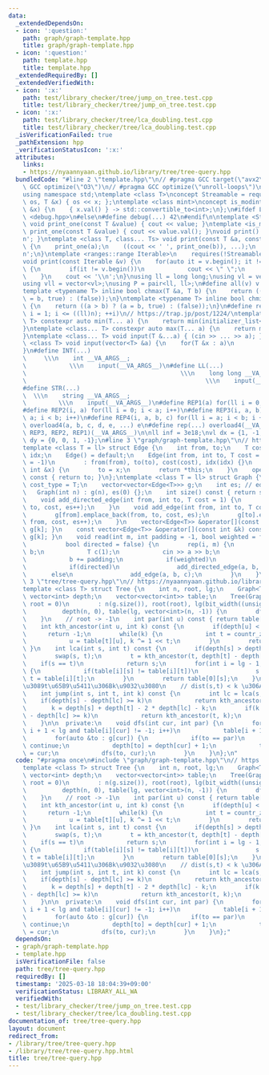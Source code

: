 ```yaml
---
data:
  _extendedDependsOn:
  - icon: ':question:'
    path: graph/graph-template.hpp
    title: graph/graph-template.hpp
  - icon: ':question:'
    path: template.hpp
    title: template.hpp
  _extendedRequiredBy: []
  _extendedVerifiedWith:
  - icon: ':x:'
    path: test/library_checker/tree/jump_on_tree.test.cpp
    title: test/library_checker/tree/jump_on_tree.test.cpp
  - icon: ':x:'
    path: test/library_checker/tree/lca_doubling.test.cpp
    title: test/library_checker/tree/lca_doubling.test.cpp
  _isVerificationFailed: true
  _pathExtension: hpp
  _verificationStatusIcon: ':x:'
  attributes:
    links:
    - https://nyaannyaan.github.io/library/tree/tree-query.hpp
  bundledCode: "#line 2 \"template.hpp\"\n// #pragma GCC target(\"avx2\")\n// #pragma\
    \ GCC optimize(\"O3\")\n// #pragma GCC optimize(\"unroll-loops\")\n#include <bits/stdc++.h>\n\
    using namespace std;\ntemplate <class T>\nconcept Streamable = requires(ostream\
    \ os, T &x) { os << x; };\ntemplate <class mint>\nconcept is_modint = requires(mint\
    \ &x) {\n    { x.val() } -> std::convertible_to<int>;\n};\n#ifdef LOCAL\n#include\
    \ <debug.hpp>\n#else\n#define debug(...) 42\n#endif\n\ntemplate <Streamable T>\
    \ void print_one(const T &value) { cout << value; }\ntemplate <is_modint T> void\
    \ print_one(const T &value) { cout << value.val(); }\nvoid print() { cout << '\\\
    n'; }\ntemplate <class T, class... Ts> void print(const T &a, const Ts &...b)\
    \ {\n    print_one(a);\n    ((cout << ' ', print_one(b)), ...);\n    cout << '\\\
    n';\n}\ntemplate <ranges::range Iterable>\n    requires(!Streamable<Iterable>)\n\
    void print(const Iterable &v) {\n    for(auto it = v.begin(); it != v.end(); ++it)\
    \ {\n        if(it != v.begin())\n            cout << \" \";\n        print_one(*it);\n\
    \    }\n    cout << '\\n';\n}\nusing ll = long long;\nusing vl = vector<ll>;\n\
    using vll = vector<vl>;\nusing P = pair<ll, ll>;\n#define all(v) v.begin(), v.end()\n\
    template <typename T> inline bool chmax(T &a, T b) {\n    return ((a < b) ? (a\
    \ = b, true) : (false));\n}\ntemplate <typename T> inline bool chmin(T &a, T b)\
    \ {\n    return ((a > b) ? (a = b, true) : (false));\n}\n#define rep1(i, n) for(ll\
    \ i = 1; i <= ((ll)n); ++i)\n// https://trap.jp/post/1224/\ntemplate <class...\
    \ T> constexpr auto min(T... a) {\n    return min(initializer_list<common_type_t<T...>>{a...});\n\
    }\ntemplate <class... T> constexpr auto max(T... a) {\n    return max(initializer_list<common_type_t<T...>>{a...});\n\
    }\ntemplate <class... T> void input(T &...a) { (cin >> ... >> a); }\ntemplate\
    \ <class T> void input(vector<T> &a) {\n    for(T &x : a)\n        cin >> x;\n\
    }\n#define INT(...)                                                          \
    \     \\\n    int __VA_ARGS__;                                               \
    \            \\\n    input(__VA_ARGS__)\n#define LL(...)                     \
    \                                           \\\n    long long __VA_ARGS__;   \
    \                                                  \\\n    input(__VA_ARGS__)\n\
    #define STR(...)                                                             \
    \  \\\n    string __VA_ARGS__;                                               \
    \         \\\n    input(__VA_ARGS__)\n#define REP1(a) for(ll i = 0; i < a; i++)\n\
    #define REP2(i, a) for(ll i = 0; i < a; i++)\n#define REP3(i, a, b) for(ll i =\
    \ a; i < b; i++)\n#define REP4(i, a, b, c) for(ll i = a; i < b; i += c)\n#define\
    \ overload4(a, b, c, d, e, ...) e\n#define rep(...) overload4(__VA_ARGS__, REP4,\
    \ REP3, REP2, REP1)(__VA_ARGS__)\n\nll inf = 3e18;\nvl dx = {1, -1, 0, 0};\nvl\
    \ dy = {0, 0, 1, -1};\n#line 3 \"graph/graph-template.hpp\"\n// https://ei1333.github.io/library/graph/graph-template.hpp\n\
    template <class T = ll> struct Edge {\n    int from, to;\n    T cost;\n    int\
    \ idx;\n    Edge() = default;\n    Edge(int from, int to, T cost = 1, int idx\
    \ = -1)\n        : from(from), to(to), cost(cost), idx(idx) {}\n    Edge &operator=(const\
    \ int &x) {\n        to = x;\n        return *this;\n    }\n    operator int()\
    \ const { return to; }\n};\ntemplate <class T = ll> struct Graph {\n    using\
    \ cost_type = T;\n    vector<vector<Edge<T>>> g;\n    int es; // edge_size\n \
    \   Graph(int n) : g(n), es(0) {};\n    int size() const { return ssize(g); }\n\
    \    void add_directed_edge(int from, int to, T cost = 1) {\n        g[from].emplace_back(from,\
    \ to, cost, es++);\n    }\n    void add_edge(int from, int to, T cost = 1) {\n\
    \        g[from].emplace_back(from, to, cost, es);\n        g[to].emplace_back(to,\
    \ from, cost, es++);\n    }\n    vector<Edge<T>> &operator[](const int &k) { return\
    \ g[k]; }\n    const vector<Edge<T>> &operator[](const int &k) const { return\
    \ g[k]; }\n    void read(int m, int padding = -1, bool weighted = false,\n   \
    \           bool directed = false) {\n        rep(i, m) {\n            int a,\
    \ b;\n            T c(1);\n            cin >> a >> b;\n            a += padding;\n\
    \            b += padding;\n            if(weighted)\n                cin >> c;\n\
    \            if(directed)\n                add_directed_edge(a, b, c);\n     \
    \       else\n                add_edge(a, b, c);\n        }\n    }\n};\n#line\
    \ 3 \"tree/tree-query.hpp\"\n// https://nyaannyaan.github.io/library/tree/tree-query.hpp\n\
    template <class T> struct Tree {\n    int n, root, lg;\n    Graph<T> &g;\n   \
    \ vector<int> depth;\n    vector<vector<int>> table;\n    Tree(Graph<T> &g, int\
    \ root = 0)\n        : n(g.size()), root(root), lg(bit_width((unsigned)n)), g(g),\n\
    \          depth(n, 0), table(lg, vector<int>(n, -1)) {\n        dfs(root, -1);\n\
    \    }\n    // root -> -1\n    int par(int u) const { return table[0][u]; }\n\
    \    int kth_ancestor(int u, int k) const {\n        if(depth[u] < k)\n      \
    \      return -1;\n        while(k) {\n            int t = countr_zero((unsigned)k);\n\
    \            u = table[t][u], k ^= 1 << t;\n        }\n        return u;\n   \
    \ }\n    int lca(int s, int t) const {\n        if(depth[s] > depth[t])\n    \
    \        swap(s, t);\n        t = kth_ancestor(t, depth[t] - depth[s]);\n    \
    \    if(s == t)\n            return s;\n        for(int i = lg - 1; i >= 0; i--)\
    \ {\n            if(table[i][s] != table[i][t])\n                s = table[i][s],\
    \ t = table[i][t];\n        }\n        return table[0][s];\n    }\n    // s\u304B\
    \u3089t\u65B9\u5411\u306Bk\u9032\u3080\n    // dist(s,t) < k \u306A\u3089 -1\n\
    \    int jump(int s, int t, int k) const {\n        int lc = lca(s, t);\n    \
    \    if(depth[s] - depth[lc] >= k)\n            return kth_ancestor(s, k);\n \
    \       k = depth[s] + depth[t] - 2 * depth[lc] - k;\n        if(k >= 0 and depth[t]\
    \ - depth[lc] >= k)\n            return kth_ancestor(t, k);\n        return -1;\n\
    \    }\n\n  private:\n    void dfs(int cur, int par) {\n        for(int i = 0;\
    \ i + 1 < lg and table[i][cur] != -1; i++)\n            table[i + 1][cur] = table[i][table[i][cur]];\n\
    \        for(auto &to : g[cur]) {\n            if(to == par)\n               \
    \ continue;\n            depth[to] = depth[cur] + 1;\n            table[0][to]\
    \ = cur;\n            dfs(to, cur);\n        }\n    }\n};\n"
  code: "#pragma once\n#include \"graph/graph-template.hpp\"\n// https://nyaannyaan.github.io/library/tree/tree-query.hpp\n\
    template <class T> struct Tree {\n    int n, root, lg;\n    Graph<T> &g;\n   \
    \ vector<int> depth;\n    vector<vector<int>> table;\n    Tree(Graph<T> &g, int\
    \ root = 0)\n        : n(g.size()), root(root), lg(bit_width((unsigned)n)), g(g),\n\
    \          depth(n, 0), table(lg, vector<int>(n, -1)) {\n        dfs(root, -1);\n\
    \    }\n    // root -> -1\n    int par(int u) const { return table[0][u]; }\n\
    \    int kth_ancestor(int u, int k) const {\n        if(depth[u] < k)\n      \
    \      return -1;\n        while(k) {\n            int t = countr_zero((unsigned)k);\n\
    \            u = table[t][u], k ^= 1 << t;\n        }\n        return u;\n   \
    \ }\n    int lca(int s, int t) const {\n        if(depth[s] > depth[t])\n    \
    \        swap(s, t);\n        t = kth_ancestor(t, depth[t] - depth[s]);\n    \
    \    if(s == t)\n            return s;\n        for(int i = lg - 1; i >= 0; i--)\
    \ {\n            if(table[i][s] != table[i][t])\n                s = table[i][s],\
    \ t = table[i][t];\n        }\n        return table[0][s];\n    }\n    // s\u304B\
    \u3089t\u65B9\u5411\u306Bk\u9032\u3080\n    // dist(s,t) < k \u306A\u3089 -1\n\
    \    int jump(int s, int t, int k) const {\n        int lc = lca(s, t);\n    \
    \    if(depth[s] - depth[lc] >= k)\n            return kth_ancestor(s, k);\n \
    \       k = depth[s] + depth[t] - 2 * depth[lc] - k;\n        if(k >= 0 and depth[t]\
    \ - depth[lc] >= k)\n            return kth_ancestor(t, k);\n        return -1;\n\
    \    }\n\n  private:\n    void dfs(int cur, int par) {\n        for(int i = 0;\
    \ i + 1 < lg and table[i][cur] != -1; i++)\n            table[i + 1][cur] = table[i][table[i][cur]];\n\
    \        for(auto &to : g[cur]) {\n            if(to == par)\n               \
    \ continue;\n            depth[to] = depth[cur] + 1;\n            table[0][to]\
    \ = cur;\n            dfs(to, cur);\n        }\n    }\n};"
  dependsOn:
  - graph/graph-template.hpp
  - template.hpp
  isVerificationFile: false
  path: tree/tree-query.hpp
  requiredBy: []
  timestamp: '2025-03-18 18:04:39+09:00'
  verificationStatus: LIBRARY_ALL_WA
  verifiedWith:
  - test/library_checker/tree/jump_on_tree.test.cpp
  - test/library_checker/tree/lca_doubling.test.cpp
documentation_of: tree/tree-query.hpp
layout: document
redirect_from:
- /library/tree/tree-query.hpp
- /library/tree/tree-query.hpp.html
title: tree/tree-query.hpp
---
```

